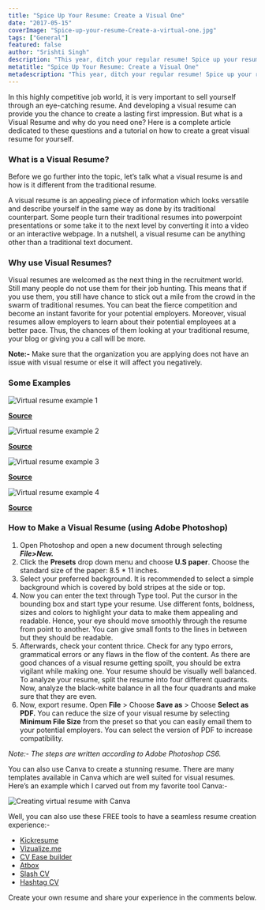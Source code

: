 ```yaml
---
title: "Spice Up Your Resume: Create a Visual One"
date: "2017-05-15"
coverImage: "Spice-up-your-resume-Create-a-virtual-one.jpg"
tags: ["General"]
featured: false 
author: "Srishti Singh"
description: "This year, ditch your regular resume! Spice up your resume by creating a visual one. Read on the article to find out how."
metatitle: "Spice Up Your Resume: Create a Visual One"
metadescription: "This year, ditch your regular resume! Spice up your resume by creating a visual one. Read on the article to find out how."
---
```

In this highly competitive job world, it is very important to sell yourself through an eye-catching resume. And developing a visual resume can provide you the chance to create a lasting first impression. But what is a Visual Resume and why do you need one? Here is a complete article dedicated to these questions and a tutorial on how to create a great visual resume for yourself. 

### **What is a Visual Resume?**

Before we go further into the topic, let’s talk what a visual resume is and how is it different from the traditional resume.

A visual resume is an appealing piece of information which looks versatile and describe yourself in the same way as done by its traditional counterpart. Some people turn their traditional resumes into powerpoint presentations or some take it to the next level by converting it into a video or an interactive webpage. In a nutshell, a visual resume can be anything other than a traditional text document. 

### **Why use Visual Resumes?**

Visual resumes are welcomed as the next thing in the recruitment world. Still many people do not use them for their job hunting. This means that if you use them, you still have chance to stick out a mile from the crowd in the swarm of traditional resumes. You can beat the fierce competition and become an instant favorite for your potential employers. Moreover, visual resumes allow employers to learn about their potential employees at a better pace. Thus, the chances of them looking at your traditional resume, your blog or giving you a call will be more.

**Note:-** Make sure that the organization you are applying does not have an issue with visual resume or else it will affect you negatively. 

### **Some Examples**

![Virtual resume example 1](Virtual-resume-example-1.jpg?ver=1553881376)

**[Source](https://www.behance.net/gallery/26611697/Curriculum-Vitae)**

![Virtual resume example 2](Virtual-resume-example-2.png?ver=1553881376)

**[Source](http://www.vizualresume.com/wp-content/uploads/2011/07/brand-new-resume-SimoneFortunini_cv_en.png?ver=1553881376)**

![Virtual resume example 3](Virtual-resume-example-3.jpg?ver=1553881376)

**[Source](https://biginterview.com/wp-content/uploads/2013-6-18-infographic-resume-3.jpg?ver=1553881376)** 

![Virtual resume example 4](Virtual-resume-example-4.jpg?ver=1553881376)

**[Source](https://staticblog.virtualvocations.com/2012/12/4_PERSONALITY.jpg?ver=1553881376)**

### **How to Make a Visual Resume (using Adobe Photoshop)**

1. Open Photoshop and open a new document through selecting **_File>New._**
2. Click the **Presets** drop down menu and choose **U.S paper**. Choose the standard size of the paper: 8.5 \* 11 inches.
3. Select your preferred background. It is recommended to select a simple background which is covered by bold stripes at the side or top.
4. Now you can enter the text through Type tool. Put the cursor in the bounding box and start type your resume. Use different fonts, boldness, sizes and colors to highlight your data to make them appealing and readable. Hence, your eye should move smoothly through the resume from point to another. You can give small fonts to the lines in between but they should be readable.
5. Afterwards, check your content thrice. Check for any typo errors, grammatical errors or any flaws in the flow of the content. As there are good chances of a visual resume getting spoilt, you should be extra vigilant while making one. Your resume should be visually well balanced. To analyze your resume, split the resume into four different quadrants. Now, analyze the black-white balance in all the four quadrants and make sure that they are even.
6. Now, export resume. Open **File** \> Choose **Save as** > Choose **Select as PDF.** You can reduce the size of your visual resume by selecting **Minimum File Size** from the preset so that you can easily email them to your potential employers. You can select the version of PDF to increase compatibility.

_Note:- The steps are written according to Adobe Photoshop CS6._

You can also use Canva to create a stunning resume. There are many templates available in Canva which are well suited for visual resumes. Here’s an example which I carved out from my favorite tool Canva:-

![Creating virtual resume with Canva](Creating-virtual-resume-with-Canva.png?ver=1553881376)

Well, you can also use these FREE tools to have a seamless resume creation experience:-

- [Kickresume](https://www.kickresume.com/)
- [Vizualize.me](http://vizualize.me/)
- [CV Ease builder](https://cvease.com/)
- [Atbox](https://atbox.io/)
- [Slash CV](http://www.slashcv.com/)
- [Hashtag CV](https://www.hashtagcv.com/)

Create your own resume and share your experience in the comments below.

